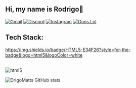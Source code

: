 ## Hi, my name is Rodrigo👋

[![Gmail](https://img.shields.io/badge/Gmail-D14836?style=for-the-badge&logo=gmail&logoColor=white)](https://google.com)
[![Discord](https://img.shields.io/badge/Discord-7289DA?style=for-the-badge&logo=discord&logoColor=white)](https://invite/1haterdrigo) 
[![Instagram](https://img.shields.io/badge/Instagram-E4405F?style=for-the-badge&logo=instagram&logoColor=white)](https://instagram.com/drigomatts/)
[![Guns.Lol](https://img.shields.io/website-up-down-green-red/http/monip.org.svg)](https://guns.lol/1blendxsz)

## Tech Stack: ##
https://img.shields.io/badge/HTML5-E34F26?style=for-the-badge&logo=html5&logoColor=white
<div style="display: inline block"><br/>
   <img align="center" alt="html5" src="https://img.shields.io/badge/HTML5-E34F26?style=for-the-badge&logo=html5&logoColor=white"/>
</div>





![DrigoMatts GitHub stats](https://github-readme-stats.vercel.app/api?username=DrigoMatts&show_icons=true&theme=synthwave)


